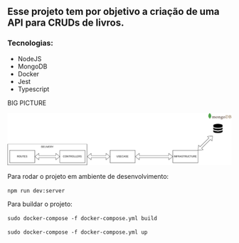 ## Esse projeto tem por objetivo a criação de uma API para CRUDs de livros.

### Tecnologias:
- NodeJS
- MongoDB
- Docker
- Jest
- Typescript

BIG PICTURE

![Estrutura](./docs/API.png)

Para rodar o projeto em ambiente de desenvolvimento:

```npm run dev:server```

Para buildar o projeto:

```sudo docker-compose -f docker-compose.yml build```

```sudo docker-compose -f docker-compose.yml up```